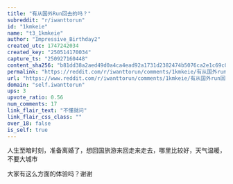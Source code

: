 ```yaml
---
title: "有从国外Run回去的吗？"
subreddit: "r/iwanttorun"
id: "1kmkeie"
name: "t3_1kmkeie"
author: "Impressive_Birthday2"
created_utc: 1747242034
created_key: "250514170034"
capture_ts: "250927160448"
content_sha256: "b81dd38a2aed49d0a4ca4ead92a1731d2382474b5076ca2e1c69c05df377cc8c"
permalink: "https://reddit.com/r/iwanttorun/comments/1kmkeie/有从国外run回去的吗/"
url: "https://www.reddit.com/r/iwanttorun/comments/1kmkeie/有从国外run回去的吗/"
domain: "self.iwanttorun"
ups: 3
upvote_ratio: 0.56
num_comments: 17
link_flair_text: "不懂就问"
link_flair_css_class: ""
over_18: false
is_self: true
---
```


人生至暗时刻，准备离婚了，想回国旅游来回走来走去，哪里比较好，天气温暖，不要大城市

大家有这么方面的体验吗？谢谢
